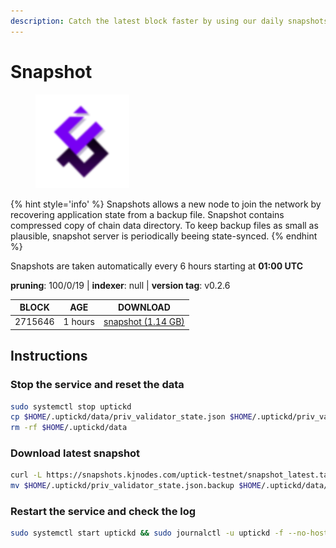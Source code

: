 ```yaml
---
description: Catch the latest block faster by using our daily snapshots.
---
```


# Snapshot

<figure><img src="https://raw.githubusercontent.com/kj89/cosmos-images/main/logos/uptick.png" width="150" alt=""><figcaption></figcaption></figure>

{% hint style='info' %}
Snapshots allows a new node to join the network by recovering application state from a backup file. 
Snapshot contains compressed copy of chain data directory. To keep backup files as small as plausible, 
snapshot server is periodically beeing state-synced.
{% endhint %}

Snapshots are taken automatically every 6 hours starting at **01:00 UTC**

**pruning**: 100/0/19 | **indexer**: null | **version tag**: v0.2.6

| BLOCK             | AGE             | DOWNLOAD                                                                                            |
| ----------------- | --------------- | --------------------------------------------------------------------------------------------------- |
| 2715646 | 1 hours | [snapshot (1.14 GB)](https://snapshots.kjnodes.com/uptick-testnet/snapshot\_latest.tar.lz4) |

## Instructions

### Stop the service and reset the data

```bash
sudo systemctl stop uptickd
cp $HOME/.uptickd/data/priv_validator_state.json $HOME/.uptickd/priv_validator_state.json.backup
rm -rf $HOME/.uptickd/data
```

### Download latest snapshot

```bash
curl -L https://snapshots.kjnodes.com/uptick-testnet/snapshot_latest.tar.lz4 | tar -Ilz4 -xf - -C $HOME/.uptickd
mv $HOME/.uptickd/priv_validator_state.json.backup $HOME/.uptickd/data/priv_validator_state.json
```

### Restart the service and check the log

```bash
sudo systemctl start uptickd && sudo journalctl -u uptickd -f --no-hostname -o cat
```
